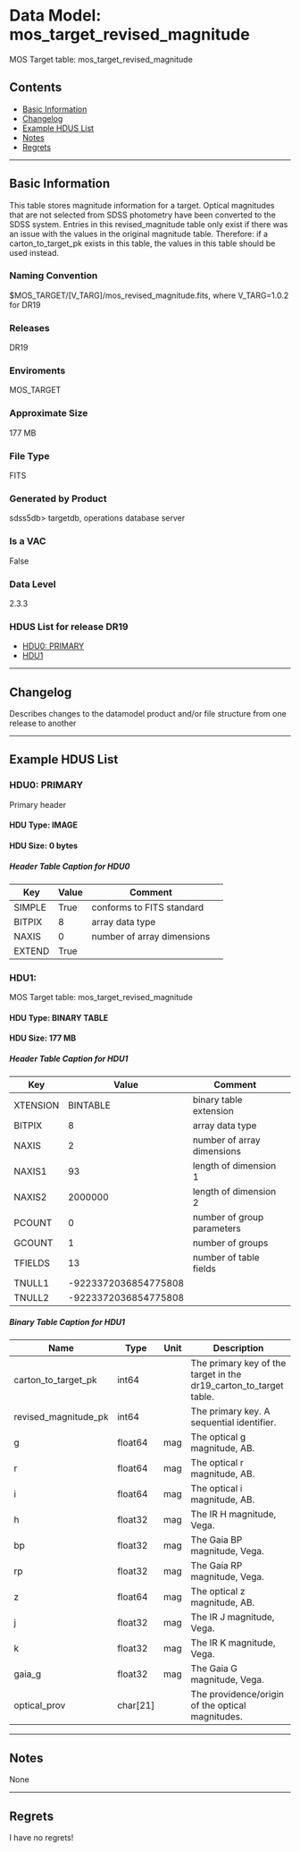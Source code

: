 # Data Model: mos_target_revised_magnitude


MOS Target table: mos_target_revised_magnitude


## Contents
- [Basic Information](#basic-information)
- [Changelog](#changelog)
- [Example HDUS List](#example-hdus-list)
- [Notes](#notes)
- [Regrets](#regrets)
---

## Basic Information
This table stores magnitude information for a target. Optical magnitudes that are not selected from SDSS photometry have been converted to the SDSS system.  Entries in this revised_magnitude table only exist if there was an issue with the values in the original magnitude table. Therefore: if a carton_to_target_pk exists in this table, the values in this table should be used instead.

### Naming Convention
$MOS_TARGET/[V_TARG]/mos_revised_magnitude.fits, where V_TARG=1.0.2 for DR19

### Releases
DR19

### Enviroments
MOS_TARGET

### Approximate Size
177 MB

### File Type
FITS

### Generated by Product
sdss5db> targetdb, operations database server

### Is a VAC
False

### Data Level
2.3.3

### HDUS List for release DR19
  - [HDU0: PRIMARY](#hdu0-primary)
  - [HDU1](#hdu1)

---

## Changelog
Describes changes to the datamodel product and/or file structure from one release to another

---
## Example HDUS List

### HDU0: PRIMARY
Primary header

#### HDU Type: IMAGE
#### HDU Size:  0 bytes

##### Header Table Caption for HDU0
Key | Value | Comment | |
| --- | --- | --- | --- |
| SIMPLE | True | conforms to FITS standard |
| BITPIX | 8 | array data type |
| NAXIS | 0 | number of array dimensions |
| EXTEND | True |  |



### HDU1: 
MOS Target table: mos_target_revised_magnitude

#### HDU Type: BINARY TABLE
#### HDU Size:  177 MB

##### Header Table Caption for HDU1
Key | Value | Comment | |
| --- | --- | --- | --- |
| XTENSION | BINTABLE | binary table extension |
| BITPIX | 8 | array data type |
| NAXIS | 2 | number of array dimensions |
| NAXIS1 | 93 | length of dimension 1 |
| NAXIS2 | 2000000 | length of dimension 2 |
| PCOUNT | 0 | number of group parameters |
| GCOUNT | 1 | number of groups |
| TFIELDS | 13 | number of table fields |
| TNULL1 | -9223372036854775808 |  |
| TNULL2 | -9223372036854775808 |  |

##### Binary Table Caption for HDU1
Name | Type | Unit | Description |
| --- | --- | --- | --- |
 | carton_to_target_pk | int64 |  | The primary key of the target in the dr19_carton_to_target table. |
 | revised_magnitude_pk | int64 |  | The primary key. A sequential identifier. |
 | g | float64 | mag | The optical g magnitude, AB. |
 | r | float64 | mag | The optical r magnitude, AB. |
 | i | float64 | mag | The optical i magnitude, AB. |
 | h | float32 | mag | The IR H magnitude, Vega. |
 | bp | float32 | mag | The Gaia BP magnitude, Vega. |
 | rp | float32 | mag | The Gaia RP magnitude, Vega. |
 | z | float64 | mag | The optical z magnitude, AB. |
 | j | float32 | mag | The IR J magnitude, Vega. |
 | k | float32 | mag | The IR K magnitude, Vega. |
 | gaia_g | float32 | mag | The Gaia G magnitude, Vega. |
 | optical_prov | char[21] |  | The providence/origin of the optical magnitudes. |



---
## Notes
None

---
## Regrets
I  have no regrets!